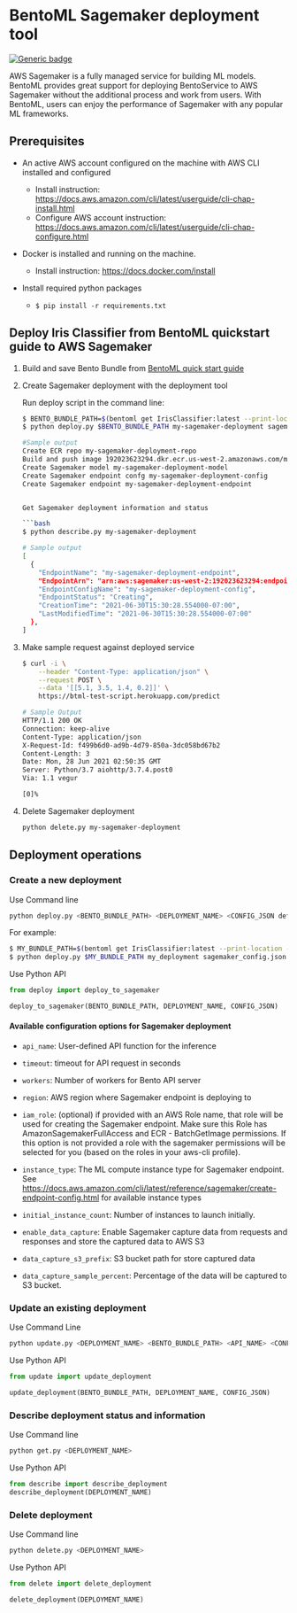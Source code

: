 # BentoML Sagemaker deployment tool

[![Generic badge](https://img.shields.io/badge/Release-Alpha-<COLOR>.svg)](https://shields.io/)

AWS Sagemaker is a fully managed service for building ML models. BentoML provides great support
for deploying BentoService to AWS Sagemaker without the additional process and work from users. With BentoML, users can enjoy the performance of Sagemaker with any popular ML frameworks.

## Prerequisites

- An active AWS account configured on the machine with AWS CLI installed and configured
    - Install instruction: https://docs.aws.amazon.com/cli/latest/userguide/cli-chap-install.html
    - Configure AWS account instruction: https://docs.aws.amazon.com/cli/latest/userguide/cli-chap-configure.html
- Docker is installed and running on the machine.
    - Install instruction: https://docs.docker.com/install

- Install required python packages
    - `$ pip install -r requirements.txt`


## Deploy Iris Classifier from BentoML quickstart guide to AWS Sagemaker

1. Build and save Bento Bundle from [BentoML quick start guide](https://github.com/bentoml/BentoML/blob/master/guides/quick-start/bentoml-quick-start-guide.ipynb)

2. Create Sagemaker deployment with the deployment tool

    Run deploy script in the command line:

    ```bash
    $ BENTO_BUNDLE_PATH=$(bentoml get IrisClassifier:latest --print-location -q)
    $ python deploy.py $BENTO_BUNDLE_PATH my-sagemaker-deployment sagemaker_config.json

    #Sample output
    Create ECR repo my-sagemaker-deployment-repo
    Build and push image 192023623294.dkr.ecr.us-west-2.amazonaws.com/my-sagemaker-deployment-repo:irisclassifier-20210630132202_b1fe9d
    Create Sagemaker model my-sagemaker-deployment-model
    Create Sagemaker endpoint confg my-sagemaker-deployment-config
    Create Sagemaker endpoint my-sagemaker-deployment-endpoint


    Get Sagemaker deployment information and status

    ```bash
    $ python describe.py my-sagemaker-deployment

    # Sample output
    [
      {
        "EndpointName": "my-sagemaker-deployment-endpoint",
        "EndpointArn": "arn:aws:sagemaker:us-west-2:192023623294:endpoint/my-sagemaker-deployment-endpoint",
        "EndpointConfigName": "my-sagemaker-deployment-config",
        "EndpointStatus": "Creating",
        "CreationTime": "2021-06-30T15:30:28.554000-07:00",
        "LastModifiedTime": "2021-06-30T15:30:28.554000-07:00"
      },
    ]
    ```

3. Make sample request against deployed service

    ```bash
    $ curl -i \
        --header "Content-Type: application/json" \
        --request POST \
        --data '[[5.1, 3.5, 1.4, 0.2]]' \
        https://btml-test-script.herokuapp.com/predict

    # Sample Output
    HTTP/1.1 200 OK
    Connection: keep-alive
    Content-Type: application/json
    X-Request-Id: f499b6d0-ad9b-4d79-850a-3dc058bd67b2
    Content-Length: 3
    Date: Mon, 28 Jun 2021 02:50:35 GMT
    Server: Python/3.7 aiohttp/3.7.4.post0
    Via: 1.1 vegur

    [0]%
    ```

4. Delete Sagemaker deployment

    ```bash
    python delete.py my-sagemaker-deployment
    ```

## Deployment operations

### Create a new deployment

Use Command line

```bash
python deploy.py <BENTO_BUNDLE_PATH> <DEPLOYMENT_NAME> <CONFIG_JSON default is sagemaker_config.json>
```

For example:

```bash
$ MY_BUNDLE_PATH=$(bentoml get IrisClassifier:latest --print-location -q)
$ python deploy.py $MY_BUNDLE_PATH my_deployment sagemaker_config.json
```

Use Python API

```python
from deploy import deploy_to_sagemaker

deploy_to_sagemaker(BENTO_BUNDLE_PATH, DEPLOYMENT_NAME, CONFIG_JSON)
```


#### Available configuration options for Sagemaker deployment

* `api_name`: User-defined API function for the inference

* `timeout`: timeout for API request in seconds

* `workers`: Number of workers for Bento API server

* `region`: AWS region where Sagemaker endpoint is deploying to

* `iam_role`: (optional) if provided with an AWS Role name, that role will be
used for creating the Sagemaker endpoint. Make sure this Role has
AmazonSagemakerFullAccess and ECR - BatchGetImage permissions. If this option is
not provided a role with the sagemaker permissions will be selected for you
(based on the roles in your aws-cli profile).

* `instance_type`: The ML compute instance type for Sagemaker endpoint. See https://docs.aws.amazon.com/cli/latest/reference/sagemaker/create-endpoint-config.html for available instance types

* `initial_instance_count`: Number of instances to launch initially.

* `enable_data_capture`: Enable Sagemaker capture data from requests and responses and store the captured data to AWS S3

* `data_capture_s3_prefix`: S3 bucket path for store captured data

* `data_capture_sample_percent`: Percentage of the data will be captured to S3 bucket.


### Update an existing deployment

Use Command Line
```bash
python update.py <DEPLOYMENT_NAME> <BENTO_BUNDLE_PATH> <API_NAME> <CONFIG_JSON default is sagemaker_config.json>
```


Use Python API

```python
from update import update_deployment

update_deployment(BENTO_BUNDLE_PATH, DEPLOYMENT_NAME, CONFIG_JSON)
```

### Describe deployment status and information

Use Command line

```bash
python get.py <DEPLOYMENT_NAME>
```


Use Python API

```python
from describe import describe_deployment
describe_deployment(DEPLOYMENT_NAME)
```

### Delete deployment

Use Command line

```bash
python delete.py <DEPLOYMENT_NAME>
```

Use Python API

```python
from delete import delete_deployment

delete_deployment(DEPLOYMENT_NAME)
```
